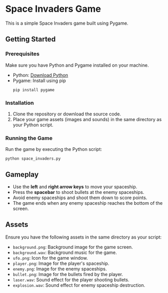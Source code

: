 

# Space Invaders Game

This is a simple Space Invaders game built using Pygame.

## Getting Started

### Prerequisites

Make sure you have Python and Pygame installed on your machine.

- Python: [Download Python](https://www.python.org/downloads/)
- Pygame: Install using pip
  ```
  pip install pygame
  ```

### Installation

1. Clone the repository or download the source code.
2. Place your game assets (images and sounds) in the same directory as your Python script.

### Running the Game

Run the game by executing the Python script:

```
python space_invaders.py
```

## Gameplay

- Use the **left** and **right arrow keys** to move your spaceship.
- Press the **spacebar** to shoot bullets at the enemy spaceships.
- Avoid enemy spaceships and shoot them down to score points.
- The game ends when any enemy spaceship reaches the bottom of the screen.

## Assets

Ensure you have the following assets in the same directory as your script:

- `background.png`: Background image for the game screen.
- `background.wav`: Background music for the game.
- `ufo.png`: Icon for the game window.
- `player.png`: Image for the player's spaceship.
- `enemy.png`: Image for the enemy spaceships.
- `bullet.png`: Image for the bullets fired by the player.
- `laser.wav`: Sound effect for the player shooting bullets.
- `explosion.wav`: Sound effect for enemy spaceship destruction.
